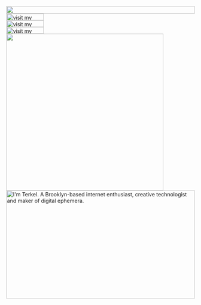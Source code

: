 <picture>
  <source media="(prefers-color-scheme: dark)" srcset="https://terkelg.vxyux.workers.dev?section=top&theme=dark">
  <img src="https://terkelg.vxyux.workers.dev?section=top&theme=light" width="100%" height="20" align="left">
</picture>
<a href="https://terkel.com">
  <picture>
    <source media="(prefers-color-scheme: dark)" srcset="https://terkelg.vxyux.workers.dev?section=link-website&theme=dark" label="Visit">
    <img src="https://terkelg.vxyux.workers.dev?section=link-website&theme=light&i=0" alt="visit my website" width="100" height="18px" align="left">
  </picture>
</a>
<img src="data:null;," width="100%" height="0" align="left" alt="">
<a href="https://twitter.com/terkelg">
  <picture>
    <source media="(prefers-color-scheme: dark)" srcset="https://terkelg.vxyux.workers.dev?section=link-twitter&theme=dark">
    <img src="https://terkelg.vxyux.workers.dev?section=link-twitter&theme=light&i=1" alt="visit my Twitter/X profile" width="100" height="18" align="left">
  </picture>
</a>
<img src="data:null;," width="100%" height="0" align="left" alt="">
<a href="https://www.instagram.com/terkelg">
  <picture>
    <source media="(prefers-color-scheme: dark)" srcset="https://terkelg.vxyux.workers.dev?section=link-instagram&theme=dark">
    <img src="https://terkelg.vxyux.workers.dev?section=link-instagram&theme=light&i=2" alt="visit my Instagram" width="100" height="18" align="left">
  </picture>
</a>
<img src="data:null;," width="100%" height="0" align="left" alt="">
<picture>
  <source media="(prefers-color-scheme: dark)" srcset="https://terkelg.vxyux.workers.dev?section=fallback&theme=dark">
  <img src="https://terkelg.vxyux.workers.dev?section=fallback&theme=light" alt="" width="420" align="left">
</picture>
<picture>
  <source media="(prefers-color-scheme: dark)" srcset="https://terkelg.vxyux.workers.dev?section=main&theme=dark">
  <img src="https://terkelg.vxyux.workers.dev?section=main&theme=light" alt="I'm Terkel. A Brooklyn-based internet enthusiast, creative technologist and maker of digital ephemera." width="100%" height="290" align="left">
</picture>